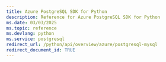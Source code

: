 ```yaml
---
title: Azure PostgreSQL SDK for Python
description: Reference for Azure PostgreSQL SDK for Python
ms.date: 03/03/2025
ms.topic: reference
ms.devlang: python
ms.service: postgresql
redirect_url: /python/api/overview/azure/postgresql-mysql
redirect_document_id: TRUE
---
```

